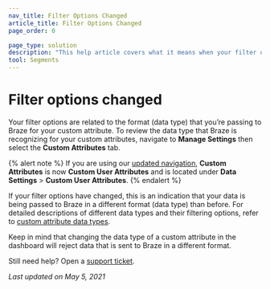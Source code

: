 ```yaml
---
nav_title: Filter Options Changed
article_title: Filter Options Changed
page_order: 0

page_type: solution
description: "This help article covers what it means when your filter options for your Custom Attributes have changed."
tool: Segments
---
```


# Filter options changed

Your filter options are related to the format (data type) that you’re passing to Braze for your custom attribute. To review the data type that Braze is recognizing for your custom attributes, navigate to **Manage Settings** then select the **Custom Attributes** tab.

{% alert note %}
If you are using our [updated navigation]({{site.baseurl}}/navigation/), **Custom Attributes** is now **Custom User Attributes** and is located under **Data Settings** > **Custom User Attributes**.
{% endalert %}

If your filter options have changed, this is an indication that your data is being passed to Braze in a different format (data type) than before. For detailed descriptions of different data types and their filtering options, refer to [custom attribute data types][36].

Keep in mind that changing the data type of a custom attribute in the dashboard will reject data that is sent to Braze in a different format.

Still need help? Open a [support ticket]({{site.baseurl}}/braze_support/).

_Last updated on May 5, 2021_

[36]: {{site.baseurl}}/user_guide/data_and_analytics/custom_data/custom_attributes/#custom-attribute-data-types
